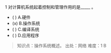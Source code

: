 1
对计算机系统起着控制和管理作用的是_____ 。
- ( ) A.硬件 
- (x) B.操作系统 
- ( ) C.编译系统 
- ( ) D.应用程序

> 知识点：操作系统概述。
> 出处：网络
> 难度：1
> B
